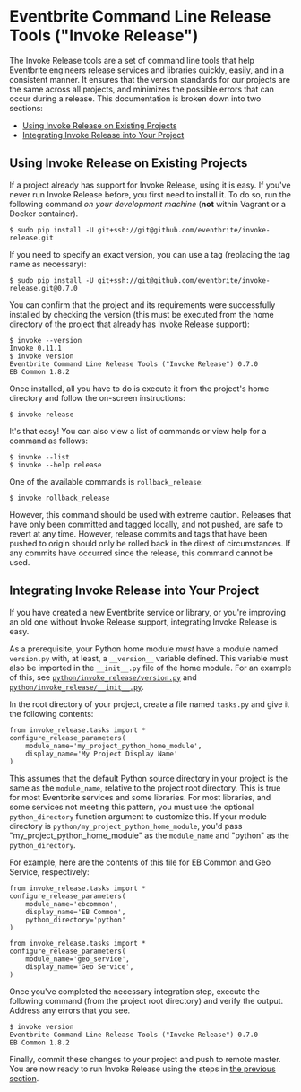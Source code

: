 # Eventbrite Command Line Release Tools ("Invoke Release")

The Invoke Release tools are a set of command line tools that help Eventbrite engineers release services and libraries
quickly, easily, and in a consistent manner. It ensures that the version standards for our projects are the same
across all projects, and minimizes the possible errors that can occur during a release. This documentation is broken
down into two sections:

* [Using Invoke Release on Existing Projects](#using-invoke-release-on-existing-projects)
* [Integrating Invoke Release into Your Project](#integrating-invoke-release-into-your-project)

## Using Invoke Release on Existing Projects

If a project already has support for Invoke Release, using it is easy. If you've never run Invoke Release before,
you first need to install it. To do so, run the following command _on your development machine_ (**not** within Vagrant
or a Docker container).

```
$ sudo pip install -U git+ssh://git@github.com/eventbrite/invoke-release.git
```

If you need to specify an exact version, you can use a tag (replacing the tag name as necessary):

```
$ sudo pip install -U git+ssh://git@github.com/eventbrite/invoke-release.git@0.7.0
```

You can confirm that the project and its requirements were successfully installed by checking the version (this
must be executed from the home directory of the project that already has Invoke Release support):

```
$ invoke --version
Invoke 0.11.1
$ invoke version
Eventbrite Command Line Release Tools ("Invoke Release") 0.7.0
EB Common 1.8.2
```

Once installed, all you have to do is execute it from the project's home directory and follow
the on-screen instructions:

```
$ invoke release
```

It's that easy! You can also view a list of commands or view help for a command as follows:

```
$ invoke --list
$ invoke --help release
```

One of the available commands is `rollback_release`:

```
$ invoke rollback_release
```

However, this command should be used with extreme caution. Releases that have only been committed and tagged locally,
and not pushed, are safe to revert at any time. However, release commits and tags that have been pushed to origin
should only be rolled back in the direst of circumstances. If any commits have occurred since the release, this
command cannot be used.

## Integrating Invoke Release into Your Project

If you have created a new Eventbrite service or library, or you're improving an old one without Invoke Release support,
integrating Invoke Release is easy.

As a prerequisite, your Python home module _must_ have a module named `version.py` with, at least, a `__version__`
variable defined. This variable must also be imported in the `__init__.py` file of the home module. For an example
of this, see [`python/invoke_release/version.py`](python/invoke_release/version.py) and
[`python/invoke_release/__init__.py`](python/invoke_release/__init__.py).

In the root directory of your project, create a file named `tasks.py` and give it the following contents:

```
from invoke_release.tasks import *
configure_release_parameters(
    module_name='my_project_python_home_module',
    display_name='My Project Display Name'
)
```

This assumes that the default Python source directory in your project is the same as the `module_name`, relative to the
project root directory. This is true for most Eventbrite services and some libraries. For most libraries, and some
services not meeting this pattern, you must use the optional `python_directory` function argument to customize this.
If your module directory is `python/my_project_python_home_module`, you'd pass "my_project_python_home_module" as the
`module_name` and "python" as the `python_directory`.

For example, here are the contents of this file for EB Common and Geo Service, respectively:

```
from invoke_release.tasks import *
configure_release_parameters(
    module_name='ebcommon',
    display_name='EB Common',
    python_directory='python'
)
```

```
from invoke_release.tasks import *
configure_release_parameters(
    module_name='geo_service',
    display_name='Geo Service',
)
```

Once you've completed the necessary integration step, execute the following command (from the project root directory)
and verify the output. Address any errors that you see.

```
$ invoke version
Eventbrite Command Line Release Tools ("Invoke Release") 0.7.0
EB Common 1.8.2
```

Finally, commit these changes to your project and push to remote master. You are now ready to run Invoke Release using
the steps in [the previous section](#using-invoke-release-on-existing-projects).
